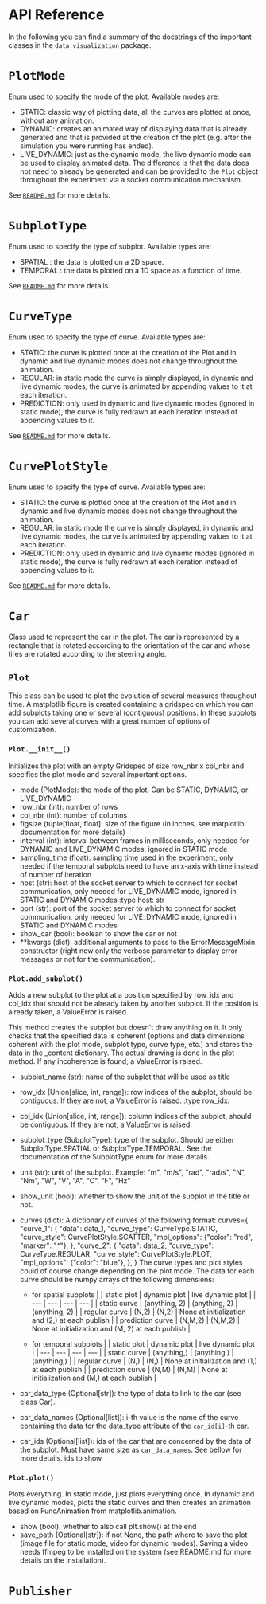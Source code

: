 # API Reference

In the following you can find a summary of the docstrings of the important classes in the `data_visualization` package.

# `PlotMode`
Enum used to specify the mode of the plot. Available modes are:
- STATIC: classic way of plotting data, all the curves are plotted at once, without any animation.
- DYNAMIC: creates an animated way of displaying data that is already generated and that is provided at the
creation of the plot (e.g. after the simulation you were running has ended).
- LIVE_DYNAMIC: just as the dynamic mode, the live dynamic mode can be used to display animated data. The
difference is that the data does not need to already be generated and can be provided to the `Plot` object
throughout the experiment via a socket communication mechanism.

See [`README.md`](README.md) for more details.

# `SubplotType`
Enum used to specify the type of subplot. Available types are:
- SPATIAL : the data is plotted on a 2D space.
- TEMPORAL : the data is plotted on a 1D space as a function of time.

See [`README.md`](README.md) for more details.

# `CurveType`
Enum used to specify the type of curve. Available types are:
- STATIC: the curve is plotted once at the creation of the Plot and in dynamic and live dynamic modes
does not change throughout the animation.
- REGULAR: in static mode the curve is simply displayed, in dynamic and live dynamic modes, the
curve is animated by appending values to it at each iteration.
- PREDICTION: only used in dynamic and live dynamic modes (ignored in static mode), the curve is fully redrawn at
each iteration instead of appending values to it.

See [`README.md`](README.md) for more details.

# `CurvePlotStyle`
Enum used to specify the type of curve. Available types are:
- STATIC: the curve is plotted once at the creation of the Plot and in dynamic and live dynamic modes
does not change throughout the animation.
- REGULAR: in static mode the curve is simply displayed, in dynamic and live dynamic modes, the
curve is animated by appending values to it at each iteration.
- PREDICTION: only used in dynamic and live dynamic modes (ignored in static mode), the curve is fully redrawn at
each iteration instead of appending values to it.

See [`README.md`](README.md) for more details.

# `Car`
Class used to represent the car in the plot. The car is represented by a rectangle that is rotated
according to the orientation of the car and whose tires are rotated according to the steering angle.

## `Plot`
This class can be used to plot the evolution of several measures throughout time. A
matplotlib figure is created containing a gridspec on which you can add subplots
taking one or several (contiguous) positions. In these subplots you can add several
curves with a great number of options of customization.

### `Plot.__init__()`
Initializes the plot with an empty Gridspec of size row_nbr x col_nbr and specifies the plot mode and several
important options.

- mode (PlotMode): the mode of the plot. Can be STATIC, DYNAMIC, or LIVE_DYNAMIC
- row_nbr (int): number of rows
- col_nbr (int): number of columns
- figsize (tuple[float, float]: size of the figure (in inches, see matplotlib documentation for more details)
- interval (int): interval between frames in milliseconds, only needed for DYNAMIC and LIVE_DYNAMIC modes,
    ignored in STATIC mode
- sampling_time (float): sampling time used in the experiment, only needed if the temporal subplots need to have
    an x-axis with time instead of number of iteration
- host (str): host of the socket server to which to connect for socket communication, only needed for
    LIVE_DYNAMIC mode, ignored in STATIC and DYNAMIC modes
:type host: str
- port (str): port of the socket server to which to connect for socket communication, only needed for
    LIVE_DYNAMIC mode, ignored in STATIC and DYNAMIC modes
- show_car (bool): boolean to show the car or not
- **kwargs (dict): additional arguments to pass to the ErrorMessageMixin constructor (right now only the verbose
    parameter to display error messages or not for the communication).

### `Plot.add_subplot()`
Adds a new subplot to the plot at a position specified by row_idx and col_idx
that should not be already taken by another subplot. If the position is already
taken, a ValueError is raised.

This method creates the subplot but doesn't draw anything on it. It only checks that the specified data is coherent
(options and data dimensions coherent with the plot mode, subplot type, curve type, etc.) and stores the data
in the _content dictionary. The actual drawing is done in the plot method.
If any incoherence is found, a ValueError is raised.

- subplot_name (str): name of the subplot that will be used as title
- row_idx (Union[slice, int, range]): row indices of the subplot, should be contiguous. If they are not, a ValueError is raised.
:type row_idx:
- col_idx (Union[slice, int, range]): column indices of the subplot, should be contiguous. If they are not, a
  ValueError is raised.
- subplot_type (SubplotType): type of the subplot. Should be either SubplotType.SPATIAL or SubplotType.TEMPORAL. See
    the documentation of the SubplotType enum for more details.
- unit (str): unit of the subplot. Example: "m", "m/s", "rad", "rad/s", "N", "Nm", "W", "V", "A", "C", "F", "Hz"
- show_unit (bool): whether to show the unit of the subplot in the title or not.
- curves (dict): A dictionary of curves of the following format:
     curves={
         "curve_1": {
             "data": data_1,
             "curve_type": CurveType.STATIC,
             "curve_style": CurvePlotStyle.SCATTER,
             "mpl_options": {"color": "red", "marker": "^"},
        },
        "curve_2": {
            "data": data_2,
            "curve_type": CurveType.REGULAR,
            "curve_style": CurvePlotStyle.PLOT,
            "mpl_options": {"color": "blue"},
         },
     }
     The curve types and plot styles could of course change depending on the plot mode.
     The data for each curve should be numpy arrays of the following dimensions:
     - for spatial subplots
     |  | static plot | dynamic plot | live dynamic plot |
     | --- | --- | --- | --- |
     | static curve | (anything, 2) | (anything, 2) | (anything, 2) |
     | regular curve | (N,2) | (N,2) | None at initialization and (2,) at each publish |
     | prediction curve | (N,M,2) | (N,M,2) | None at initialization and (M, 2) at each publish |

     - for temporal subplots
     |  | static plot | dynamic plot | live dynamic plot |
     | --- | --- | --- | --- |
     | static curve | (anything,) | (anything,) | (anything,) |
     | regular curve | (N,) | (N,) | None at initialization and (1,) at each publish |
     | prediction curve | (N,M) | (N,M) | None at initialization and (M,) at each publish |

- car_data_type (Optional[str]): the type of data to link to the car (see class Car).
- car_data_names (Optional[list]): i-th value is the name of the curve containing the data for the data_type attribute
  of the
  `car_id[i]`-th car.
- car_ids (Optional[list]): ids of the car that are concerned by the data of the subplot. Must have same size as
  `car_data_names`.
  See
  bellow for more details. ids to show

### `Plot.plot()`
Plots everything. In static mode, just plots everything once. In dynamic and live dynamic modes, plots the static
curves and then creates an animation based on FuncAnimation from matplotlib.animation.

- show (bool): whether to also call plt.show() at the end
- save_path (Optional[str]): if not None, the path where to save the plot (image file for static mode, video for
  dynamic
  modes).
    Saving a video needs ffmpeg to be installed on the system (see README.md for more details on the installation).


# `Publisher`
